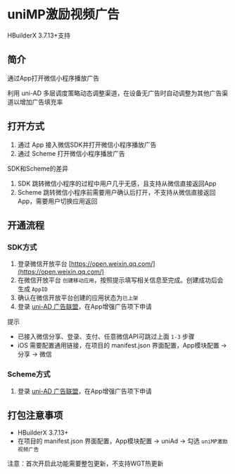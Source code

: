 # uniMP激励视频广告

HBuilderX 3.7.13+支持

## 简介

通过App打开微信小程序播放广告

利用 uni-AD 多层调度策略动态调整渠道，在设备无广告时自动调整为其他广告渠道以增加广告填充率


## 打开方式

1. 通过 App 接入微信SDK并打开微信小程序播放广告
2. 通过 Scheme 打开微信小程序播放广告

SDK和Scheme的差异

1. SDK 跳转微信小程序的过程中用户几乎无感，且支持从微信直接返回App
2. Scheme 跳转微信小程序前需要用户确认后打开，不支持从微信直接返回App，需要用户切换应用返回


## 开通流程

### SDK方式

1. 登录微信开放平台 [https://open.weixin.qq.com/](https://open.weixin.qq.com/)
2. 在微信开放平台 `创建移动应用`，按照提示填写相关信息至完成。创建成功后会生成 `AppID`
3. 确认在微信开放平台创建的应用状态为`已上架`
4. 登录 [uni-AD 广告联盟](https://uniad.dcloud.net.cn)，在App增强广告项下申请

提示
- 已接入微信分享、登录、支付、任意微信API可跳过上面 `1-3` 步骤
- iOS 需要配置通用链接，在项目的 manifest.json 界面配置，App模块配置 -> 分享 -> 微信


### Scheme方式

1. 登录 [uni-AD 广告联盟](https://uniad.dcloud.net.cn)，在App增强广告项下申请

## 打包注意事项

- HBuilderX 3.7.13+
- 在项目的 manifest.json 界面配置，App模块配置 -> uniAd -> 勾选 `uniMP激励视频广告`

注意：首次开启此功能需要整包更新，不支持WGT热更新
